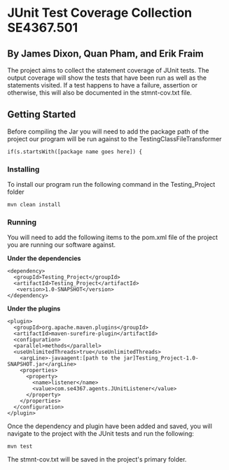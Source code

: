 # JUnit Test Coverage Collection SE4367.501 
## By James Dixon, Quan Pham, and Erik Fraim

The project aims to collect the statement coverage of JUnit tests. The output coverage will show the tests that have been run as well as the statements visited. If a test happens to have a failure, assertion or otherwise, this will also be documented in the stmnt-cov.txt file. 

## Getting Started
 Before compiling the Jar you will need to add the package path of the project our program will be run against to the 
 TestingClassFileTransformer
 
 ```
 if(s.startsWith([package name goes here]) {
 ```

### Installing
To install our program run the following command in the Testing_Project folder

```
mvn clean install
```

### Running 
You will need to add the following items to the pom.xml file of the project you are running our software against. 

**Under the dependencies**
```
<dependency>
  <groupId>Testing_Project</groupId>
  <artifactId>Testing_Project</artifactId>
   <version>1.0-SNAPSHOT</version>
</dependency>
```
**Under the plugins** 
```
<plugin>
  <groupId>org.apache.maven.plugins</groupId>
  <artifactId>maven-surefire-plugin</artifactId>
  <configuration>
  <parallel>methods</parallel>
  <useUnlimitedThreads>true</useUnlimitedThreads>
    <argLine>-javaagent:[path to the jar]Testing_Project-1.0-SNAPSHOT.jar</argLine>
    <properties>
      <property>
        <name>listener</name>
        <value>com.se4367.agents.JUnitListener</value>
      </property>
    </properties>
  </configuration>
</plugin>
```

Once the dependency and plugin have been added and saved, you will navigate to the project with the JUnit tests and run the following:

```
mvn test
```

The stmnt-cov.txt will be saved in the project's primary folder. 
